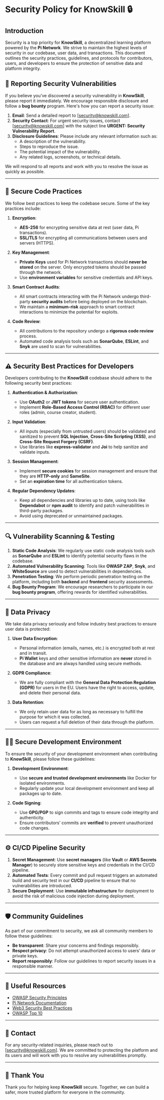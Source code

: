 # Security Policy for KnowSkill 🔒

## Introduction

Security is a top priority for **KnowSkill**, a decentralized learning platform powered by the **Pi Network**. We strive to maintain the highest levels of security in our codebase, user data, and transactions. This document outlines the security practices, guidelines, and protocols for contributors, users, and developers to ensure the protection of sensitive data and platform integrity.

## 📡 Reporting Security Vulnerabilities

If you believe you’ve discovered a security vulnerability in **KnowSkill**, please report it immediately. We encourage responsible disclosure and follow a **bug bounty** program. Here's how you can report a security issue:

1. **Email**: Send a detailed report to [security@knowskill.com].
2. **Security Contact**: For urgent security issues, contact [security@knowskill.com] with the subject line **URGENT: Security Vulnerability Report**.
3. **Disclosure Guidelines**: Please include any relevant information such as:
   - A description of the vulnerability.
   - Steps to reproduce the issue.
   - The potential impact of the vulnerability.
   - Any related logs, screenshots, or technical details.

We will respond to all reports and work with you to resolve the issue as quickly as possible.

---

## 🔐 Secure Code Practices

We follow best practices to keep the codebase secure. Some of the key practices include:

1. **Encryption**:
   - **AES-256** for encrypting sensitive data at rest (user data, Pi transactions).
   - **SSL/TLS** for encrypting all communications between users and servers (HTTPS).

2. **Key Management**:
   - **Private Keys** used for Pi Network transactions should **never be stored** on the server. Only encrypted tokens should be passed through the network.
   - Use **environment variables** for sensitive credentials and API keys.

3. **Smart Contract Audits**:
   - All smart contracts interacting with the Pi Network undergo third-party **security audits** before being deployed on the blockchain.
   - We maintain a **minimum-risk** approach to smart contract interactions to minimize the potential for exploits.

4. **Code Review**:
   - All contributions to the repository undergo a **rigorous code review** process.
   - Automated code analysis tools such as **SonarQube**, **ESLint**, and **Snyk** are used to scan for vulnerabilities.

---

## ⚠️ Security Best Practices for Developers

Developers contributing to the **KnowSkill** codebase should adhere to the following security best practices:

1. **Authentication & Authorization**:
   - Use **OAuth2** or **JWT tokens** for secure user authentication.
   - Implement **Role-Based Access Control (RBAC)** for different user roles (admin, course creator, student).

2. **Input Validation**:
   - All inputs (especially from untrusted users) should be validated and sanitized to prevent **SQL Injection**, **Cross-Site Scripting (XSS)**, and **Cross-Site Request Forgery (CSRF)**.
   - Use libraries like **express-validator** and **Joi** to help sanitize and validate inputs.

3. **Session Management**:
   - Implement **secure cookies** for session management and ensure that they are **HTTP-only** and **SameSite**.
   - Set an **expiration time** for all authentication tokens.

4. **Regular Dependency Updates**:
   - Keep all dependencies and libraries up to date, using tools like **Dependabot** or **npm audit** to identify and patch vulnerabilities in third-party packages.
   - Avoid using deprecated or unmaintained packages.

---

## 🔍 Vulnerability Scanning & Testing

1. **Static Code Analysis**: We regularly use static code analysis tools such as **SonarQube** and **ESLint** to identify potential security flaws in the codebase.
2. **Automated Vulnerability Scanning**: Tools like **OWASP ZAP**, **Snyk**, and **WhiteSource** are used to detect vulnerabilities in dependencies.
3. **Penetration Testing**: We perform periodic penetration testing on the platform, including both **backend** and **frontend** security assessments.
4. **Bug Bounty Program**: We encourage researchers to participate in our **bug bounty program**, offering rewards for identified vulnerabilities.

---

## 🔑 Data Privacy

We take data privacy seriously and follow industry best practices to ensure user data is protected:

1. **User Data Encryption**:
   - Personal information (emails, names, etc.) is encrypted both at rest and in transit.
   - **Pi Wallet** keys and other sensitive information are **never** stored in the database and are always handled using secure methods.

2. **GDPR Compliance**:
   - We are fully compliant with the **General Data Protection Regulation (GDPR)** for users in the EU. Users have the right to access, update, and delete their personal data.

3. **Data Retention**:
   - We only retain user data for as long as necessary to fulfill the purpose for which it was collected.
   - Users can request a full deletion of their data through the platform.

---

## 🧑‍💻 Secure Development Environment

To ensure the security of your development environment when contributing to **KnowSkill**, please follow these guidelines:

1. **Development Environment**:
   - Use **secure and trusted development environments** like Docker for isolated environments.
   - Regularly update your local development environment and keep all packages up to date.

2. **Code Signing**:
   - Use **GPG/PGP** to sign commits and tags to ensure code integrity and authenticity.
   - Ensure contributors’ commits are **verified** to prevent unauthorized code changes.

---

## ⚙️ CI/CD Pipeline Security

1. **Secret Management**: Use **secret managers** (like **Vault** or **AWS Secrets Manager**) to securely store sensitive keys and credentials in the CI/CD pipeline.
2. **Automated Tests**: Every commit and pull request triggers an automated build and security test in our **CI/CD** pipeline to ensure that no vulnerabilities are introduced.
3. **Secure Deployment**: Use **immutable infrastructure** for deployment to avoid the risk of malicious code injection during deployment.

---

## 🛡️ Community Guidelines

As part of our commitment to security, we ask all community members to follow these guidelines:

- **Be transparent**: Share your concerns and findings responsibly.
- **Respect privacy**: Do not attempt unauthorized access to users’ data or private keys.
- **Report responsibly**: Follow our guidelines to report security issues in a responsible manner.

---

## 🔗 Useful Resources

- [OWASP Security Principles](https://owasp.org)
- [Pi Network Documentation](https://p.network)
- [Web3 Security Best Practices](https://ethereum.org/en/security/)
- [OWASP Top 10](https://owasp.org/www-project-top-ten/)

---

## 📩 Contact

For any security-related inquiries, please reach out to [security@knowskill.com]. We are committed to protecting the platform and its users and will work with you to resolve any vulnerabilities promptly.

---

## 🙏 Thank You

Thank you for helping keep **KnowSkill** secure. Together, we can build a safer, more trusted platform for everyone in the community.

